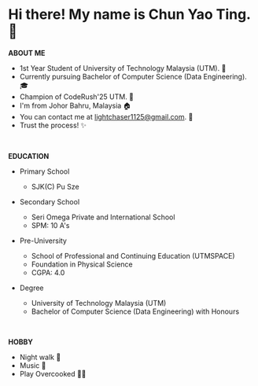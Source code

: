# **Hi there! My name is Chun Yao Ting. 👋**

**ABOUT ME**
- 1st Year Student of University of Technology Malaysia (UTM). 🏫 
- Currently pursuing Bachelor of Computer Science (Data Engineering). 🎓
- Champion of CodeRush'25 UTM. 🥇
- I'm from Johor Bahru, Malaysia 🏠
- You can contact me at lightchaser1125@gmail.com. 📧
- Trust the process! ✨

<br>

**EDUCATION**
* Primary School
  - SJK(C) Pu Sze

* Secondary School
  - Seri Omega Private and International School
  - SPM: 10 A's

* Pre-University
  - School of Professional and Continuing Education (UTMSPACE)
  - Foundation in Physical Science
  - CGPA: 4.0
 
* Degree
  - University of Technology Malaysia (UTM)
  -  Bachelor of Computer Science (Data Engineering) with Honours
<br>

**HOBBY**
- Night walk 🚶
- Music 🎼
- Play Overcooked 🧑‍🍳


